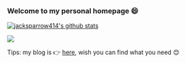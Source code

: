 ### Welcome to my personal homepage 😄

<!-- **jacksparrow414/jacksparrow414** is a ✨ _special_ ✨ repository because its `README.md` (this file) appears on your GitHub profile.-->

[![jacksparrow414's github stats](https://github-readme-stats.vercel.app/api?username=jacksparrow414&show_icons=true&count_private=true&theme=cobalt)](https://github.com/anuraghazra/github-readme-stats)

![](https://github.com/jacksparrow414/privatepic/blob/main/dino.gif)

Tips: my blog is :point_right: [here](https://blog.csdn.net/dghkgjlh), wish you can find what you need :blush:
